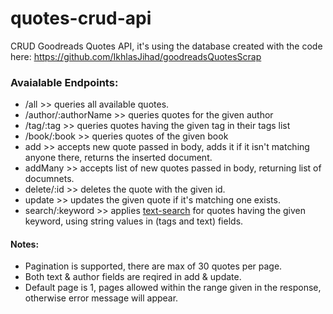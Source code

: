 # quotes-crud-api
CRUD Goodreads Quotes API, it's using the database created with the code here: https://github.com/IkhlasJihad/goodreadsQuotesScrap


### Avaialable Endpoints:
- /all >> queries all available quotes.
- /author/:authorName >> queries quotes for the given author
- /tag/:tag >> queries quotes having the given tag in their tags list
- /book/:book >> queries quotes of the given book
- add >> accepts new quote passed in body, adds it if it isn't matching anyone there, returns the inserted document. 
- addMany >> accepts list of new quotes passed in body, returning list of documnets.
- delete/:id >> deletes the quote with the given id.
- update >> updates the given quote if it's matching one exists.
- search/:keyword >> applies [text-search](https://docs.mongodb.com/manual/text-search/) for quotes having the given keyword, using string values in (tags and text) fields.

#### Notes:
* Pagination is supported, there are max of 30 quotes per page.
* Both text & author fields are reqired in add & update.
* Default page is 1, pages allowed within the range given in the response, otherwise error message will appear.
